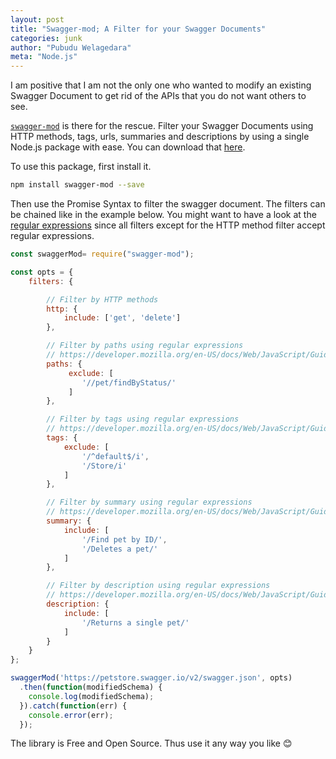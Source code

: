 ```yaml
---
layout: post
title: "Swagger-mod; A Filter for your Swagger Documents"
categories: junk
author: "Pubudu Welagedara"
meta: "Node.js"
---
```


I am positive that I am not the only one who wanted to modify an existing Swagger Document to get rid of the APIs that you do not want others to see. 

[`swagger-mod`][source] is there for the rescue. Filter your Swagger Documents using HTTP methods, tags, urls, summaries and descriptions by using a single Node.js package with ease. You can download that [here][source].

To use this package, first install it.

```bash
npm install swagger-mod --save
```

Then use the Promise Syntax to filter the swagger document. The filters can be chained like in the example below. You might want to have a look at the [regular expressions][regex] since all filters except for the HTTP method filter accept regular expressions. 

```js
const swaggerMod= require("swagger-mod");

const opts = {
    filters: {

        // Filter by HTTP methods
        http: {
            include: ['get', 'delete']
        },

        // Filter by paths using regular expressions
        // https://developer.mozilla.org/en-US/docs/Web/JavaScript/Guide/Regular_Expressions
        paths: {
             exclude: [
                '//pet/findByStatus/'
             ]
        },

        // Filter by tags using regular expressions
        // https://developer.mozilla.org/en-US/docs/Web/JavaScript/Guide/Regular_Expressions
        tags: {
            exclude: [
                '/^default$/i',
                '/Store/i'
            ]
        },

        // Filter by summary using regular expressions
        // https://developer.mozilla.org/en-US/docs/Web/JavaScript/Guide/Regular_Expressions
        summary: {
            include: [
                '/Find pet by ID/',
                '/Deletes a pet/'
            ]
        },

        // Filter by description using regular expressions
        // https://developer.mozilla.org/en-US/docs/Web/JavaScript/Guide/Regular_Expressions
        description: {
            include: [
                '/Returns a single pet/'
            ]
        }
    }
};

swaggerMod('https://petstore.swagger.io/v2/swagger.json', opts)
  .then(function(modifiedSchema) {
    console.log(modifiedSchema);      
  }).catch(function(err) {
    console.error(err);
  });
```

The library is Free and Open Source. Thus use it any way you like :blush:

[source]: https://www.npmjs.com/package/swagger-mod
[regex]: https://developer.mozilla.org/en-US/docs/Web/JavaScript/Guide/Regular_Expressions

